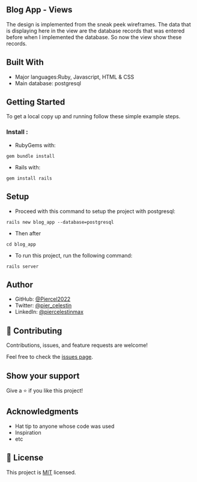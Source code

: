 ## Blog App - Views

The design is implemented from the sneak peek wireframes. The data that is displaying here in the view are the database records that was entered before when I implemented the database. So now the view show these records.

## Built With

- Major languages:Ruby, Javascript, HTML & CSS
- Main database: postgresql

## Getting Started

To get a local copy up and running follow these simple example steps.

### Install :

- RubyGems with:

```
gem bundle install
```

- Rails with:

```
gem install rails
```

## Setup

- Proceed with this command to setup the project with postgresql:

```
rails new blog_app --database=postgresql
```

- Then after

```
cd blog_app
```

- To run this project, run the following command:

```
rails server
```

## Author

- GitHub: [@Piercel2022](https://github.com/Piercel2022)
- Twitter: [@pier_celestin](https://twitter.com/pier_celestin)
- LinkedIn: [@piercelestinmax](https://linkedin.com/in/piercelestinmax)

## 🤝 Contributing

Contributions, issues, and feature requests are welcome!

Feel free to check the [issues page](../../issues/).

## Show your support

Give a ⭐️ if you like this project!

## Acknowledgments

- Hat tip to anyone whose code was used
- Inspiration
- etc

## 📝 License

This project is [MIT](./MIT.md) licensed.
